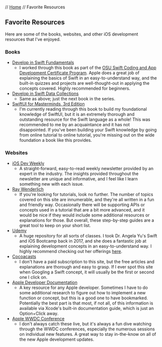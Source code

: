 // [Home](index.md) // Favorite Resources

## Favorite Resources

Here are some of the books, websites, and other iOS development resources that I've enjoyed.

### Books
- [Develop in Swift Fundamentals](https://books.apple.com/us/book/develop-in-swift-fundamentals/id1556365994)
  - I worked through this book as part of the [OSU Swift Coding and App Development Certificate Program](course-work/osu-coding-curriculum.md). Apple does a great job of explaining the basics of Swift in an easy-to-understand way, and the built-in quizzes and projects are well-thought-out in applying the concepts covered. Highly recommended for beginners.
- [Develop in Swift Data Collections](https://books.apple.com/us/book/develop-in-swift-data-collections/id1581183203)
  - Same as above; just the next book in the series.
- [SwiftUI for Masterminds, 3rd Edition](https://www.formasterminds.com/swiftui_for_masterminds_3rd_edition/)
  - I'm currently reading through this book to build my foundational knowledge of SwiftUI, but it is an extremely thorough and outstanding resource for the Swift language as a whole! This was recommended to me by an acquaintance and it has not disappointed. If you've been building your Swift knowledge by going from online tutorial to online tutorial, you're missing out on the wide foundation a book like this provides.

### Websites
- [iOS Dev Weekly](https://iosdevweekly.com/)
  - A straight-forward, easy-to-read weekly newsletter provided by an expert in the industry. The insights provided throughout the newsletter are unique and informative, and I feel like I learn something new with each issue.
- [Ray Wenderlich](https://www.raywenderlich.com/)
  - If you're looking for tutorials, look no further. The number of topics covered on this site are innumerable, and they're all written in a fun and friendly way. Occasionally there will be supporting APIs or concepts used in a tutorial that are a bit more advanced, and it would be nice if they would include some additional resources or explanations for those. But overall, these step-by-step guides are a great tool to keep on your short list.
- [Udemy](https://www.udemy.com/)
  - A huge repository for all sorts of classes. I took Dr. Angela Yu's Swift and iOS Bootcamp back in 2017, and she does a fantastic job at explaining development concepts in an easy-to-understand way. I highly recommend checking out her offerings [here](https://www.udemy.com/user/4b4368a3-b5c8-4529-aa65-2056ec31f37e/).
- [Cocoacasts](https://cocoacasts.com/)
  - I don't have a paid subscription to this site, but the free articles and explanations are thorough and easy to grasp. If I ever spot this site when Googling a Swift concept, it will usually be the first or second one I click on.
- [Apple Developer Documentation](https://developer.apple.com/documentation)
  - A key resource for any Apple developer. Sometimes I have to do some additional research to figure out how to implement a new function or concept, but this is a good one to have bookmarked. Potentially the best part is that most, if not all, of this information is available via Xcode's built-in documentation guide, which is just an Option+Click away.
- [Apple WWDC Conference](https://developer.apple.com/videos/)
  - I don't always catch these live, but it's always a fun dive watching through the WWDC conferences, especially the numerous sessions on individual new features. A great way to stay in-the-know on all of the new Apple development updates.
